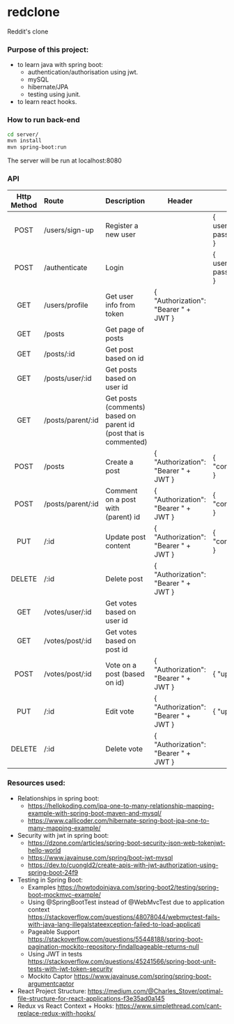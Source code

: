 # redclone
Reddit's clone

### Purpose of this project:
- to learn java with spring boot:
  - authentication/authorisation using jwt.
  - mySQL
  - hibernate/JPA
  - testing using junit.
- to learn react hooks.

### How to run back-end
```bash
cd server/
mvn install
mvn spring-boot:run
```
The server will be run at localhost:8080

### API
|Http Method|Route|Description|Header|Body|Response|
|:-:|:-|:-|-|-|-|
|POST|/users/sign-up|Register a new user||{ username:string, password:string }
|POST|/authenticate|Login||{ username:string, password:string }|JWT for auth
|GET|/users/profile|Get user info from token|{ "Authorization": "Bearer " + JWT }||User info
|GET|/posts|Get page of posts|||Page of posts
|GET|/posts/:id|Get post based on id|||The post
|GET|/posts/user/:id|Get posts based on user id|||Page of posts
|GET|/posts/parent/:id|Get posts (comments) based on parent id (post that is commented)|||Page of posts
|POST|/posts|Create a post|{ "Authorization": "Bearer " + JWT }|{ "content":string }|The created post
|POST|/posts/parent/:id|Comment on a post with (parent) id|{ "Authorization": "Bearer " + JWT }|{ "content":string }|The created post (commment)
|PUT|/:id|Update post content|{ "Authorization": "Bearer " + JWT }|{ "content":string }|The updated post
|DELETE|/:id|Delete post|{ "Authorization": "Bearer " + JWT }|
|GET|/votes/user/:id|Get votes based on user id|||List of votes
|GET|/votes/post/:id|Get votes based on post id|||List of votes
|POST|/votes/post/:id|Vote on a post (based on id)|{ "Authorization": "Bearer " + JWT }|{ "up":boolean }|The created vote
|PUT|/:id|Edit vote|{ "Authorization": "Bearer " + JWT }|{ "up":boolean }|The edited vote
|DELETE|/:id|Delete vote|{ "Authorization": "Bearer " + JWT }

### Resources used:
- Relationships in spring boot:
  - https://hellokoding.com/jpa-one-to-many-relationship-mapping-example-with-spring-boot-maven-and-mysql/
  - https://www.callicoder.com/hibernate-spring-boot-jpa-one-to-many-mapping-example/
- Security with jwt in spring boot:
  - https://dzone.com/articles/spring-boot-security-json-web-tokenjwt-hello-world
  - https://www.javainuse.com/spring/boot-jwt-mysql
  - https://dev.to/cuongld2/create-apis-with-jwt-authorization-using-spring-boot-24f9
- Testing in Spring Boot:
  - Examples https://howtodoinjava.com/spring-boot2/testing/spring-boot-mockmvc-example/
  - Using @SpringBootTest instead of @WebMvcTest due to application context https://stackoverflow.com/questions/48078044/webmvctest-fails-with-java-lang-illegalstateexception-failed-to-load-applicati
  - Pageable Support https://stackoverflow.com/questions/55448188/spring-boot-pagination-mockito-repository-findallpageable-returns-null
  - Using JWT in tests https://stackoverflow.com/questions/45241566/spring-boot-unit-tests-with-jwt-token-security
  - Mockito Captor https://www.javainuse.com/spring/spring-boot-argumentcaptor
- React Project Structure: https://medium.com/@Charles_Stover/optimal-file-structure-for-react-applications-f3e35ad0a145
- Redux vs React Context + Hooks: https://www.simplethread.com/cant-replace-redux-with-hooks/